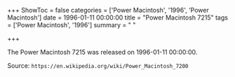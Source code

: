 +++
ShowToc = false
categories = ['Power Macintosh', '1996', 'Power Macintosh']
date = 1996-01-11 00:00:00
title = "Power Macintosh 7215"
tags = ['Power Macintosh', '1996']
summary = " "

+++

The Power Macintosh 7215 was released on 1996-01-11 00:00:00.

Source: `https://en.wikipedia.org/wiki/Power_Macintosh_7200`

